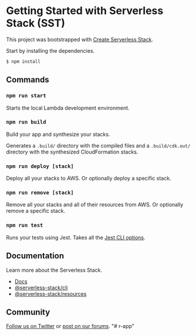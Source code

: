 # Getting Started with Serverless Stack (SST)

This project was bootstrapped with [Create Serverless Stack](https://docs.serverless-stack.com/packages/create-serverless-stack).

Start by installing the dependencies.

```bash
$ npm install
```

## Commands

### `npm run start`

Starts the local Lambda development environment.

### `npm run build`

Build your app and synthesize your stacks.

Generates a `.build/` directory with the compiled files and a `.build/cdk.out/` directory with the synthesized CloudFormation stacks.

### `npm run deploy [stack]`

Deploy all your stacks to AWS. Or optionally deploy a specific stack.

### `npm run remove [stack]`

Remove all your stacks and all of their resources from AWS. Or optionally remove a specific stack.

### `npm run test`

Runs your tests using Jest. Takes all the [Jest CLI options](https://jestjs.io/docs/en/cli).

## Documentation

Learn more about the Serverless Stack.

- [Docs](https://docs.serverless-stack.com)
- [@serverless-stack/cli](https://docs.serverless-stack.com/packages/cli)
- [@serverless-stack/resources](https://docs.serverless-stack.com/packages/resources)

## Community

[Follow us on Twitter](https://twitter.com/ServerlessStack) or [post on our forums](https://discourse.serverless-stack.com).
"# r-app" 
